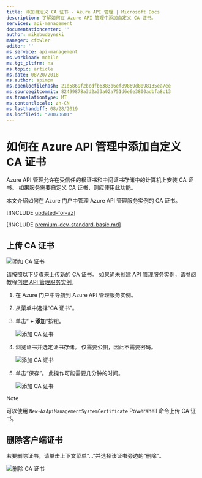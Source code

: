 ```yaml
---
title: 添加自定义 CA 证书 - Azure API 管理 | Microsoft Docs
description: 了解如何在 Azure API 管理中添加自定义 CA 证书。
services: api-management
documentationcenter: ''
author: mikebudzynski
manager: cfowler
editor: ''
ms.service: api-management
ms.workload: mobile
ms.tgt_pltfrm: na
ms.topic: article
ms.date: 08/20/2018
ms.author: apimpm
ms.openlocfilehash: 21d5869f2bcdfb6383b6ef89869d8098135ea7ee
ms.sourcegitcommit: 82499878a3d2a33a02a751d6e6e3800adbfa8c13
ms.translationtype: MT
ms.contentlocale: zh-CN
ms.lasthandoff: 08/28/2019
ms.locfileid: "70073601"
---
```

# <a name="how-to-add-a-custom-ca-certificate-in-azure-api-management"></a>如何在 Azure API 管理中添加自定义 CA 证书

Azure API 管理允许在受信任的根证书和中间证书存储中的计算机上安装 CA 证书。 如果服务需要自定义 CA 证书，则应使用此功能。

本文介绍如何在 Azure 门户中管理 Azure API 管理服务实例的 CA 证书。

[!INCLUDE [updated-for-az](../../includes/updated-for-az.md)]

[!INCLUDE [premium-dev-standard-basic.md](../../includes/api-management-availability-premium-dev-standard-basic.md)]

## <a name="step1"> </a>上传 CA 证书

![添加 CA 证书](media/api-management-howto-ca-certificates/00.png)

请按照以下步骤来上传新的 CA 证书。 如果尚未创建 API 管理服务实例，请参阅教程[创建 API 管理服务实例](get-started-create-service-instance.md)。

1. 在 Azure 门户中导航到 Azure API 管理服务实例。

2. 从菜单中选择“CA 证书”。

3. 单击“ **+ 添加**”按钮。  

    ![添加 CA 证书](media/api-management-howto-ca-certificates/01.png)  

4. 浏览证书并选定证书存储。 仅需要公钥，因此不需要密码。

    ![添加 CA 证书](media/api-management-howto-ca-certificates/02.png)  

5. 单击“保存”。 此操作可能需要几分钟的时间。

    ![添加 CA 证书](media/api-management-howto-ca-certificates/03.png)  

> [!NOTE]
> 可以使用 `New-AzApiManagementSystemCertificate` Powershell 命令上传 CA 证书。

## <a name="step1a"> </a>删除客户端证书

若要删除证书，请单击上下文菜单“...”并选择该证书旁边的“删除”。

![删除 CA 证书](media/api-management-howto-ca-certificates/04.png)  

[Upload a CA certificate]: #step1
[Delete a CA certificate]: #step1a
